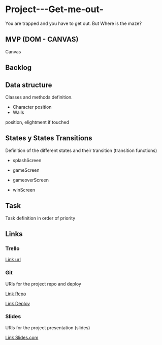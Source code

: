 # Project---Get-me-out-
You are trapped and you have to get out. But Where is the maze? 

## MVP (DOM - CANVAS)
Canvas


## Backlog

## Data structure
Classes and methods definition.

- Character
position
- Walls

position, elightment if touched

## States y States Transitions

Definition of the different states 
and their transition (transition functions)

- splashScreen

- gameScreen

- gameoverScreen

- winScreen

## Task

Task definition in order of priority

## Links

### Trello
[Link url](https://trello.com)

### Git
URls for the project repo and deploy

[Link Repo](http://github.com)

[Link Deploy](http://github.com)


### Slides

URls for the project presentation (slides)

[Link Slides.com](http://slides.com)
